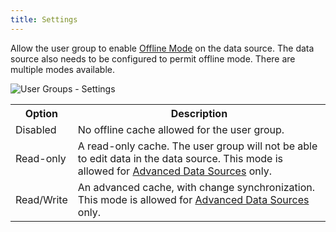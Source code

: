 ```yaml
---
title: Settings
---
```

Allow the user group to enable [Offline Mode](/rdm/windows/data-sources/offline-mode/) on the data source. The data source also needs to be configured to permit offline mode. There are multiple modes available. 

![User Groups - Settings](https://webdevolutions.azureedge.net/docs/en/server/ServerOp8012.png)

<table>
	<tr>
		<th>
Option 
		</th>
		<th>
Description 
		</th>
	</tr>
	<tr>
		<td>
Disabled 
		</td>
		<td>
No offline cache allowed for the user group. 
		</td>
	</tr>
	<tr>
		<td>
Read-only 
		</td>
		<td>
A read-only cache. The user group will not be able to edit data in the data source. This mode is allowed for <a href="/rdm/windows/data-sources/data-sources-types/advanced-data-sources/" target="_blank">Advanced Data Sources</a> only. 
		</td>
	</tr>
	<tr>
		<td>
Read/Write 
		</td>
		<td>
An advanced cache, with change synchronization. This mode is allowed for <a href="/rdm/windows/data-sources/data-sources-types/advanced-data-sources/" target="_blank">Advanced Data Sources</a> only. 
		</td>
	</tr>
</table>


